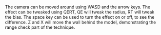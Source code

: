 The camera can be moved around using WASD and the arrow keys. The effect can be tweaked using QERT, QE will tweak the radius, RT will tweak the bias. The space key can be used to turn the effect on or off, to see the difference. Z and X will move the wall behind the model, demonstrating the range check part of the technique.
